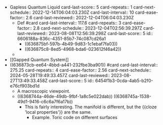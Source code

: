 - Gapless Quantum Liquid
  card-last-score:: 5
  card-repeats:: 1
  card-next-schedule:: 2022-12-14T06:04:03.230Z
  card-last-interval:: 10
  card-ease-factor:: 2.6
  card-last-reviewed:: 2022-12-04T06:04:03.230Z
	- Def #card
	  card-last-interval:: 117.6
	  card-repeats:: 3
	  card-ease-factor:: 2.8
	  card-next-schedule:: 2023-12-04T02:56:39.297Z
	  card-last-reviewed:: 2023-08-08T12:56:39.298Z
	  card-last-score:: 5
	  id:: 6606188a-836c-4351-85b7-74c087cd26a1
		- ((636875bf-597b-4b49-9d83-1c1ebaf7fa03))
		- ((636875c8-8ed5-4968-bda6-023612f46a42))
	-
- [[Gapped Quantum System]]
- ((636873cb-ee64-4bbd-a441-232fbe3ba901)) #card
  card-last-interval:: 275.25
  card-repeats:: 4
  card-ease-factor:: 2.56
  card-next-schedule:: 2024-05-28T19:49:33.457Z
  card-last-reviewed:: 2023-08-27T13:49:33.458Z
  card-last-score:: 5
  id:: 6454f1b3-0cda-4ab5-b2f0-e76cf903bd1d
	- A macroscopic viewpoint.
	- ((6368744a-46de-49db-9fbf-1a8c5e022dab)) ((6368745a-1538-49d1-9416-c6c6a7f6a17b))
		- This is fairly interesting. The manifold is different, but the {{cloze 'local properties'}} are the same.
			- Example. Toric code on different surfaces